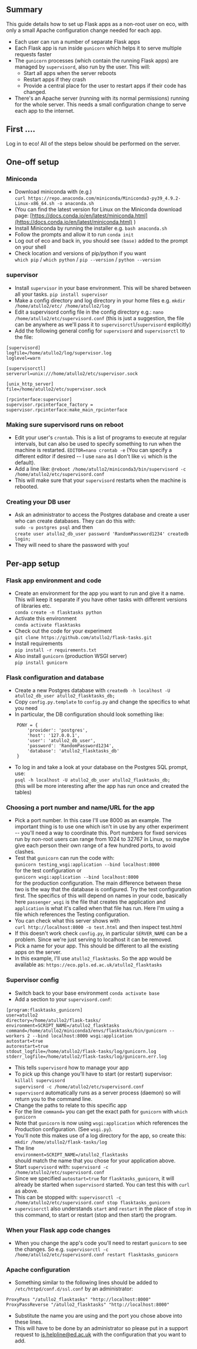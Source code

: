 ## Summary

This guide details how to set up Flask apps as a non-root user on eco, with only a small Apache configuration change needed for each app.

* Each user can run a number of separate Flask apps
* Each Flask app is run inside `gunicorn` which helps it to serve multiple requests faster
* The `gunicorn` processes (which contain the running Flask apps) are managed by `supervisord`, also run by the user. This will:
  * Start all apps when the server reboots
  * Restart apps if they crash
  * Provide a central place for the user to restart apps if their code has changed.
* There's an Apache server (running with its normal permissions) running for the whole server. This needs a small configuration change to serve each app to the internet.

## First ....

Log in to eco! All of the steps below should be performed on the server.

## One-off setup

### Miniconda

* Download miniconda with (e.g.) \
`curl https://repo.anaconda.com/miniconda/Miniconda3-py39_4.9.2-Linux-x86_64.sh -o anaconda.sh`
* (You can find the latest version for Linux on the Miniconda download page: [https://docs.conda.io/en/latest/miniconda.html](https://docs.conda.io/en/latest/miniconda.html) )
* Install Miniconda by running the installer e.g. `bash anaconda.sh`
* Follow the prompts and allow it to run `conda init`
* Log out of eco and back in, you should see `(base)` added to the prompt on your shell
* Check location and versions of pip/python if you want  
  `which pip` / `which python` / `pip --version` / `python --version`
  
### supervisor

* Install `supervisor` in your base environment. This will be shared between all your tasks.
  `pip install supervisor`
* Make a config directory and log directory in your home files e.g.
  `mkdir /home/atullo2/etc/ /home/atullo2/log`
* Edit a supervisord config file in the config directory e.g.:
  `nano /home/atullo2/etc/supervisord.conf`
  (this is just a suggestion, the file can be anywhere as we'll pass it to `supervisorctl`/`supervisord` explicitly)
* Add the following general config for `supervisord` and `supervisorctl` to the file:
```
[supervisord]
logfile=/home/atullo2/log/supervisor.log
loglevel=warn

[supervisorctl]
serverurl=unix:///home/atullo2/etc/supervisor.sock

[unix_http_server]
file=/home/atullo2/etc/supervisor.sock

[rpcinterface:supervisor]
supervisor.rpcinterface_factory = supervisor.rpcinterface:make_main_rpcinterface
```

### Making sure supervisord runs on reboot

* Edit your user's `crontab`. This is a list of programs to execute at regular intervals, but can also be used to specify something to run when the machine is restarted.
 `EDITOR=nano crontab -e`
 (You can specify a different editor if desired -- I use `nano` as I don't like `vi` which is the default).
* Add a line like:
 `@reboot /home/atullo2/miniconda3/bin/supervisord -c /home/atullo2/etc/supervisord.conf`
* This will make sure that your `supervisord` restarts when the machine is rebooted.

### Creating your DB user

* Ask an administrator to access the Postgres database and create a user who can create databases. They can do this with:  
 `sudo -u postgres psql`
 and then  
 `create user atullo2_db_user password 'RandomPassword1234' createdb login;`
* They will need to share the password with you!

## Per-app setup

### Flask app environment and code

* Create an environment for the app you want to run and give it a name. This will keep it separate if you have other tasks with different versions of libraries etc.  
  `conda create -n flasktasks python`
* Activate this environment  
  `conda activate flasktasks`
* Check out the code for your experiment  
  `git clone https://github.com/atullo2/flask-tasks.git`
* Install requirements  
  `pip install -r requirements.txt`
* Also install `gunicorn` (production WSGI server)  
  `pip install gunicorn`

### Flask configuration and database

* Create a new Postgres database with
  `createdb -h localhost -U atullo2_db_user atullo2_flasktasks_db;`
* Copy `config.py.template` to `config.py` and change the specifics to what you need
* In particular, the DB configuration should look something like:
```
    PONY = {
        'provider': 'postgres', 
        'host': '127.0.0.1',
        'user': 'atullo2_db_user',
        'password': 'RandomPassword1234',
        'database': 'atullo2_flasktasks_db'
    }
```
* To log in and take a look at your database on the Postgres SQL prompt, use:  
 `psql -h localhost -U atullo2_db_user atullo2_flasktasks_db;`  
  (this will be more interesting after the app has run once and created the tables)

### Choosing a port number and name/URL for the app

* Pick a port number. In this case I'll use 8000 as an example. The important thing is to use one which isn't in use by any other experiment -- you'll need a way to coordinate this. Port numbers for fixed services run by non-root users can range from 1024 to 32767 in Linux, so maybe give each person their own range of a few hundred ports, to avoid clashes.
* Test that `gunicorn` can run the code with:  
  `gunicorn testing_wsgi:application --bind localhost:8000`  
  for the test configuration or  
  `gunicorn wsgi:application --bind localhost:8000`  
  for the production configuration.
  The main difference between these two is the way that the database is configured. Try the test configuration first.
  The specifics of this will depend on names in your code, basically here `passenger_wsgi` is the file that creates the application and `application` is what it's called when that file has run. Here I'm using a file which references the Testing configuration.
* You can check what this server shows with  
  `curl http://localhost:8000 -o test.html` and then inspect test.html
* If this doesn't work check `config.py`, in particular `SERVER_NAME` can be a problem. Since we're just serving to localhost it can be removed.
* Pick a name for your app. This should be different to all the existing apps on the server.
* In this example, I'll use `atullo2_flasktasks`. So the app would be available as: `https://eco.ppls.ed.ac.uk/atullo2_flasktasks`

### Supervisor config

* Switch back to your base environment
  `conda activate base`
* Add a section to your `supervisord.conf`:
```
[program:flasktasks_gunicorn]
user=atullo2
directory=/home/atullo2/flask-tasks/
environment=SCRIPT_NAME=/atullo2_flasktasks
command=/home/atullo2/miniconda3/envs/flasktasks/bin/gunicorn --workers 2 --bind localhost:8000 wsgi:application
autostart=true
autorestart=true
stdout_logfile=/home/atullo2/flask-tasks/log/gunicorn.log
stderr_logfile=/home/atullo2/flask-tasks/log/gunicorn.err.log
```
* This tells `supervisord` how to manage your app
* To pick up this change you'll have to start (or restart) supervisor:  
  `killall supervisord`  
  `supervisord -c /home/atullo2/etc/supervisord.conf`
* `supervisord` automatically runs as a server process (daemon) so will return you to the command line.
* Change the paths to relate to this specific app
* For the line `command=` you can get the exact path for `gunicorn` with
 `which gunicorn`
* Note that `gunicorn` is now using `wsgi:application` which references the Production configuration. (See `wsgi.py`).
* You'll note this makes use of a log directory for the app, so create this:
  `mkdir /home/atullo2/flask-tasks/log`
* The line  
  `environment=SCRIPT_NAME=/atullo2_flasktasks`  
  should match the name that you chose for your application above.
* Start `supervisord` with:
  `supervisord -c /home/atullo2/etc/supervisord.conf`
* Since we specified `autostart=true` for `flasktasks_gunicorn`, it will already be started when `supervisord` started. You can test this with `curl` as above.
* This can be stopped with:
`supervisorctl -c /home/atullo2/etc/supervisord.conf stop flasktasks_gunicorn`
* `supervisorctl` also understands `start` and `restart` in the place of `stop` in this command, to start or restart (stop and then start) the program.
  
### When your Flask app code changes

* When you change the app's code you'll need to restart `gunicorn` to see the changes. So e.g. `supervisorctl -c /home/atullo2/etc/supervisord.conf restart flasktasks_gunicorn`

### Apache configuration

* Something similar to the following lines should be added to `/etc/httpd/conf.d/ssl.conf` by an administrator:
```
ProxyPass "/atullo2_flasktasks" "http://localhost:8000"
ProxyPassReverse "/atullo2_flasktasks" "http://localhost:8000"
```
* Substitute the name you are using and the port you chose above into these lines.
* This will have to be done by an administrator so please put in a support request to is.helpline@ed.ac.uk with the configuration that you want to add.
